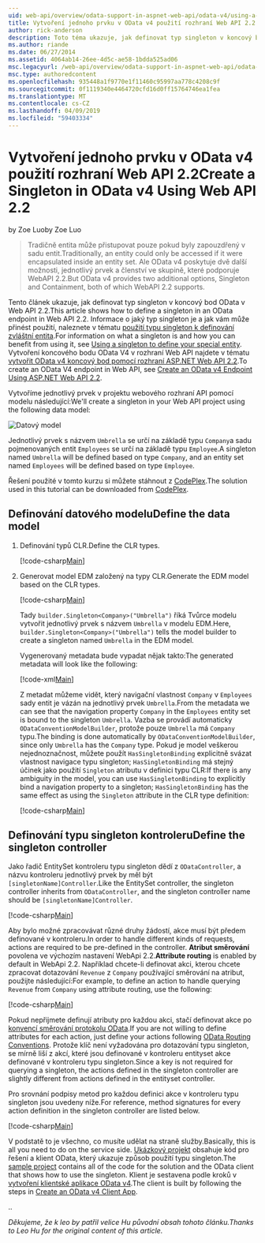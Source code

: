 ```yaml
---
uid: web-api/overview/odata-support-in-aspnet-web-api/odata-v4/using-a-singleton-in-an-odata-endpoint-in-web-api-22
title: Vytvoření jednoho prvku v OData v4 použití rozhraní Web API 2.2 | Dokumentace Microsoftu
author: rick-anderson
description: Toto téma ukazuje, jak definovat typ singleton v koncový bod OData v Web API 2.2.
ms.author: riande
ms.date: 06/27/2014
ms.assetid: 4064ab14-26ee-4d5c-ae58-1bdda525ad06
msc.legacyurl: /web-api/overview/odata-support-in-aspnet-web-api/odata-v4/using-a-singleton-in-an-odata-endpoint-in-web-api-22
msc.type: authoredcontent
ms.openlocfilehash: 935448a1f9770e1f11460c95997aa778c4208c9f
ms.sourcegitcommit: 0f1119340e4464720cfd16d0ff15764746ea1fea
ms.translationtype: MT
ms.contentlocale: cs-CZ
ms.lasthandoff: 04/09/2019
ms.locfileid: "59403334"
---
```

# <a name="create-a-singleton-in-odata-v4-using-web-api-22"></a><span data-ttu-id="67b8c-103">Vytvoření jednoho prvku v OData v4 použití rozhraní Web API 2.2</span><span class="sxs-lookup"><span data-stu-id="67b8c-103">Create a Singleton in OData v4 Using Web API 2.2</span></span>

<span data-ttu-id="67b8c-104">by Zoe Luo</span><span class="sxs-lookup"><span data-stu-id="67b8c-104">by Zoe Luo</span></span>

> <span data-ttu-id="67b8c-105">Tradičně entita může přistupovat pouze pokud byly zapouzdřený v sadu entit.</span><span class="sxs-lookup"><span data-stu-id="67b8c-105">Traditionally, an entity could only be accessed if it were encapsulated inside an entity set.</span></span> <span data-ttu-id="67b8c-106">Ale OData v4 poskytuje dvě další možnosti, jednotlivý prvek a členství ve skupině, které podporuje WebAPI 2.2.</span><span class="sxs-lookup"><span data-stu-id="67b8c-106">But OData v4 provides two additional options, Singleton and Containment, both of which WebAPI 2.2 supports.</span></span>


<span data-ttu-id="67b8c-107">Tento článek ukazuje, jak definovat typ singleton v koncový bod OData v Web API 2.2.</span><span class="sxs-lookup"><span data-stu-id="67b8c-107">This article shows how to define a singleton in an OData endpoint in Web API 2.2.</span></span> <span data-ttu-id="67b8c-108">Informace o jaký typ singleton je a jak vám může přinést použití, naleznete v tématu [použití typu singleton k definování zvláštní entita](https://blogs.msdn.com/b/odatateam/archive/2014/03/05/use-singleton-to-define-your-special-entity.aspx).</span><span class="sxs-lookup"><span data-stu-id="67b8c-108">For information on what a singleton is and how you can benefit from using it, see [Using a singleton to define your special entity](https://blogs.msdn.com/b/odatateam/archive/2014/03/05/use-singleton-to-define-your-special-entity.aspx).</span></span> <span data-ttu-id="67b8c-109">Vytvoření koncového bodu OData V4 v rozhraní Web API najdete v tématu [vytvořit OData v4 koncový bod pomocí rozhraní ASP.NET Web API 2.2](create-an-odata-v4-endpoint.md).</span><span class="sxs-lookup"><span data-stu-id="67b8c-109">To create an OData V4 endpoint in Web API, see [Create an OData v4 Endpoint Using ASP.NET Web API 2.2](create-an-odata-v4-endpoint.md).</span></span> 

<span data-ttu-id="67b8c-110">Vytvoříme jednotlivý prvek v projektu webového rozhraní API pomocí modelu následující:</span><span class="sxs-lookup"><span data-stu-id="67b8c-110">We'll create a singleton in your Web API project using the following data model:</span></span>

![Datový model](using-a-singleton-in-an-odata-endpoint-in-web-api-22/_static/image1.png)

<span data-ttu-id="67b8c-112">Jednotlivý prvek s názvem `Umbrella` se určí na základě typu `Company`a sadu pojmenovaných entit `Employees` se určí na základě typu `Employee`.</span><span class="sxs-lookup"><span data-stu-id="67b8c-112">A singleton named `Umbrella` will be defined based on type `Company`, and an entity set named `Employees` will be defined based on type `Employee`.</span></span>

<span data-ttu-id="67b8c-113">Řešení použité v tomto kurzu si můžete stáhnout z [CodePlex](http://aspnet.codeplex.com/sourcecontrol/latest#Samples/WebApi/OData/v4/ODataSingletonSample/).</span><span class="sxs-lookup"><span data-stu-id="67b8c-113">The solution used in this tutorial can be downloaded from [CodePlex](http://aspnet.codeplex.com/sourcecontrol/latest#Samples/WebApi/OData/v4/ODataSingletonSample/).</span></span>

## <a name="define-the-data-model"></a><span data-ttu-id="67b8c-114">Definování datového modelu</span><span class="sxs-lookup"><span data-stu-id="67b8c-114">Define the data model</span></span>

1. <span data-ttu-id="67b8c-115">Definování typů CLR.</span><span class="sxs-lookup"><span data-stu-id="67b8c-115">Define the CLR types.</span></span>

    [!code-csharp[Main](using-a-singleton-in-an-odata-endpoint-in-web-api-22/samples/sample1.cs)]
2. <span data-ttu-id="67b8c-116">Generovat model EDM založený na typy CLR.</span><span class="sxs-lookup"><span data-stu-id="67b8c-116">Generate the EDM model based on the CLR types.</span></span>

    [!code-csharp[Main](using-a-singleton-in-an-odata-endpoint-in-web-api-22/samples/sample2.cs)]

    <span data-ttu-id="67b8c-117">Tady `builder.Singleton<Company>("Umbrella")` říká Tvůrce modelu vytvořit jednotlivý prvek s názvem `Umbrella` v modelu EDM.</span><span class="sxs-lookup"><span data-stu-id="67b8c-117">Here, `builder.Singleton<Company>("Umbrella")` tells the model builder to create a singleton named `Umbrella` in the EDM model.</span></span>

    <span data-ttu-id="67b8c-118">Vygenerovaný metadata bude vypadat nějak takto:</span><span class="sxs-lookup"><span data-stu-id="67b8c-118">The generated metadata will look like the following:</span></span>

    [!code-xml[Main](using-a-singleton-in-an-odata-endpoint-in-web-api-22/samples/sample3.xml)]

    <span data-ttu-id="67b8c-119">Z metadat můžeme vidět, který navigační vlastnost `Company` v `Employees` sady entit je vázán na jednotlivý prvek `Umbrella`.</span><span class="sxs-lookup"><span data-stu-id="67b8c-119">From the metadata we can see that the navigation property `Company` in the `Employees` entity set is bound to the singleton `Umbrella`.</span></span> <span data-ttu-id="67b8c-120">Vazba se provádí automaticky `ODataConventionModelBuilder`, protože pouze `Umbrella` má `Company` typu.</span><span class="sxs-lookup"><span data-stu-id="67b8c-120">The binding is done automatically by `ODataConventionModelBuilder`, since only `Umbrella` has the `Company` type.</span></span> <span data-ttu-id="67b8c-121">Pokud je model veškerou nejednoznačnost, můžete použít `HasSingletonBinding` explicitně svázat vlastnost navigace typu singleton; `HasSingletonBinding` má stejný účinek jako použití `Singleton` atributu v definici typu CLR:</span><span class="sxs-lookup"><span data-stu-id="67b8c-121">If there is any ambiguity in the model, you can use `HasSingletonBinding` to explicitly bind a navigation property to a singleton; `HasSingletonBinding` has the same effect as using the `Singleton` attribute in the CLR type definition:</span></span>

    [!code-csharp[Main](using-a-singleton-in-an-odata-endpoint-in-web-api-22/samples/sample4.cs)]

## <a name="define-the-singleton-controller"></a><span data-ttu-id="67b8c-122">Definování typu singleton kontroleru</span><span class="sxs-lookup"><span data-stu-id="67b8c-122">Define the singleton controller</span></span>

<span data-ttu-id="67b8c-123">Jako řadič EntitySet kontroleru typu singleton dědí z `ODataController`, a názvu kontroleru jednotlivý prvek by měl být `[singletonName]Controller`.</span><span class="sxs-lookup"><span data-stu-id="67b8c-123">Like the EntitySet controller, the singleton controller inherits from `ODataController`, and the singleton controller name should be `[singletonName]Controller`.</span></span>

[!code-csharp[Main](using-a-singleton-in-an-odata-endpoint-in-web-api-22/samples/sample5.cs)]

<span data-ttu-id="67b8c-124">Aby bylo možné zpracovávat různé druhy žádostí, akce musí být předem definované v kontroleru.</span><span class="sxs-lookup"><span data-stu-id="67b8c-124">In order to handle different kinds of requests, actions are required to be pre-defined in the controller.</span></span> <span data-ttu-id="67b8c-125">**Atribut směrování** povolena ve výchozím nastavení WebApi 2.2.</span><span class="sxs-lookup"><span data-stu-id="67b8c-125">**Attribute routing** is enabled by default in WebApi 2.2.</span></span> <span data-ttu-id="67b8c-126">Například chcete-li definovat akci, kterou chcete zpracovat dotazování `Revenue` z `Company` používající směrování na atribut, použijte následující:</span><span class="sxs-lookup"><span data-stu-id="67b8c-126">For example, to define an action to handle querying `Revenue` from `Company` using attribute routing, use the following:</span></span>

[!code-csharp[Main](using-a-singleton-in-an-odata-endpoint-in-web-api-22/samples/sample6.cs)]

<span data-ttu-id="67b8c-127">Pokud nepřijmete definují atributy pro každou akci, stačí definovat akce po [konvencí směrování protokolu OData](../odata-routing-conventions.md).</span><span class="sxs-lookup"><span data-stu-id="67b8c-127">If you are not willing to define attributes for each action, just define your actions following [OData Routing Conventions](../odata-routing-conventions.md).</span></span> <span data-ttu-id="67b8c-128">Protože klíč není vyžadována pro dotazování typu singleton, se mírně liší z akcí, které jsou definované v kontroleru entityset akce definované v kontroleru typu singleton.</span><span class="sxs-lookup"><span data-stu-id="67b8c-128">Since a key is not required for querying a singleton, the actions defined in the singleton controller are slightly different from actions defined in the entityset controller.</span></span>

<span data-ttu-id="67b8c-129">Pro srovnání podpisy metod pro každou definici akce v kontroleru typu singleton jsou uvedeny níže.</span><span class="sxs-lookup"><span data-stu-id="67b8c-129">For reference, method signatures for every action definition in the singleton controller are listed below.</span></span>

[!code-csharp[Main](using-a-singleton-in-an-odata-endpoint-in-web-api-22/samples/sample7.cs)]

<span data-ttu-id="67b8c-130">V podstatě to je všechno, co musíte udělat na straně služby.</span><span class="sxs-lookup"><span data-stu-id="67b8c-130">Basically, this is all you need to do on the service side.</span></span> <span data-ttu-id="67b8c-131">[Ukázkový projekt](http://aspnet.codeplex.com/sourcecontrol/latest#Samples/WebApi/OData/v4/ODataSingletonSample/) obsahuje kód pro řešení a klient OData, který ukazuje způsob použití typu singleton.</span><span class="sxs-lookup"><span data-stu-id="67b8c-131">The [sample project](http://aspnet.codeplex.com/sourcecontrol/latest#Samples/WebApi/OData/v4/ODataSingletonSample/) contains all of the code for the solution and the OData client that shows how to use the singleton.</span></span> <span data-ttu-id="67b8c-132">Klient je sestavena podle kroků v [vytvoření klientské aplikace OData v4](create-an-odata-v4-client-app.md).</span><span class="sxs-lookup"><span data-stu-id="67b8c-132">The client is built by following the steps in [Create an OData v4 Client App](create-an-odata-v4-client-app.md).</span></span>

<span data-ttu-id="67b8c-133">.</span><span class="sxs-lookup"><span data-stu-id="67b8c-133">.</span></span> 

*<span data-ttu-id="67b8c-134">Děkujeme, že k leo by patřil velice Hu původní obsah tohoto článku.</span><span class="sxs-lookup"><span data-stu-id="67b8c-134">Thanks to Leo Hu for the original content of this article.</span></span>*
